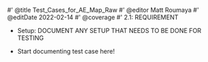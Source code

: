 #' @title Test_Cases_for_AE_Map_Raw
#' @editor Matt Roumaya
#' @editDate 2022-02-14
#' @coverage
#' 2.1: REQUIREMENT


+ Setup: DOCUMENT ANY SETUP THAT NEEDS TO BE DONE FOR TESTING

+ Start documenting test case here!
